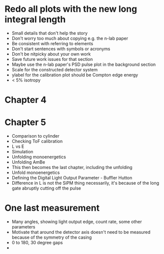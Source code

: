# Redo all plots with the new long integral length

- Small details that don't help the story
- Don't worry too much about copying e.g. the n-lab paper
- Be consistent with referring to elements
- Don't start sentences with symbols or acronyms
- Don't be nitpicky about your own work
- Save future work issues for that section
- Maybe use the n-lab paper's PSD pulse plot in the background section
- Scale for the constructed detector system
- ylabel for the calibration plot should be Compton edge energy
- < 5% isotropy

# Chapter 4

# Chapter 5
- Comparison to cylinder
- Checking ToF calibration
- L vs E
- Simulation
- Unfolding monoenergetics
- Unfolding AmBe
- This then becomes the last chapter, including the unfolding
- Unfold monoenergetics
- Defining the Digital Light Output Parameter - Buffler Hutton
- Difference in L is not the SiPM thing necessarily, it's because of the long gate abruptly cutting off the pulse


# One last measurement
- Many angles, showing light output edge, count rate, some other parameters
- Motivate that around the detector axis doesn't need to be measured because of the symmetry of the casing
- 0 to 180, 30 degree gaps
- 